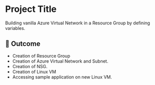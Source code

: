 # Project Title

Building vanilla Azure Virtual Network in a Resource Group by defining variables.

## 🚀 Outcome

- Creation of Resource Group
- Creation of Azure Virtual Network and Subnet.
- Creation of NSG.
- Creation of Linux VM
- Accessing sample application on new Linux VM.